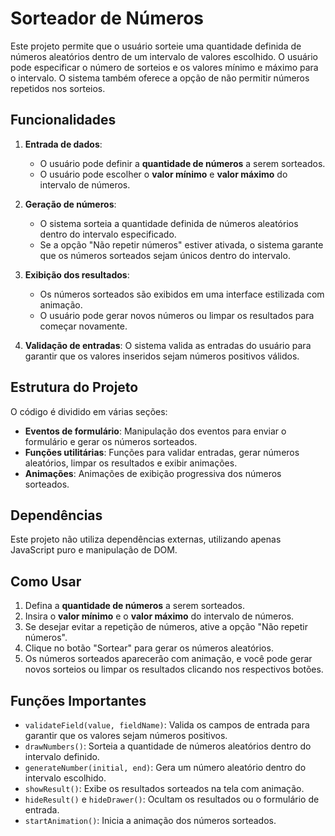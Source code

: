 
# Sorteador de Números

Este projeto permite que o usuário sorteie uma quantidade definida de números aleatórios dentro de um intervalo de valores escolhido. O usuário pode especificar o número de sorteios e os valores mínimo e máximo para o intervalo. O sistema também oferece a opção de não permitir números repetidos nos sorteios.

## Funcionalidades

1. **Entrada de dados**:
   - O usuário pode definir a **quantidade de números** a serem sorteados.
   - O usuário pode escolher o **valor mínimo** e **valor máximo** do intervalo de números.

2. **Geração de números**:
   - O sistema sorteia a quantidade definida de números aleatórios dentro do intervalo especificado.
   - Se a opção "Não repetir números" estiver ativada, o sistema garante que os números sorteados sejam únicos dentro do intervalo.

3. **Exibição dos resultados**:
   - Os números sorteados são exibidos em uma interface estilizada com animação.
   - O usuário pode gerar novos números ou limpar os resultados para começar novamente.

4. **Validação de entradas**: O sistema valida as entradas do usuário para garantir que os valores inseridos sejam números positivos válidos.

## Estrutura do Projeto

O código é dividido em várias seções:

- **Eventos de formulário**: Manipulação dos eventos para enviar o formulário e gerar os números sorteados.
- **Funções utilitárias**: Funções para validar entradas, gerar números aleatórios, limpar os resultados e exibir animações.
- **Animações**: Animações de exibição progressiva dos números sorteados.

## Dependências

Este projeto não utiliza dependências externas, utilizando apenas JavaScript puro e manipulação de DOM.

## Como Usar

1. Defina a **quantidade de números** a serem sorteados.
2. Insira o **valor mínimo** e o **valor máximo** do intervalo de números.
3. Se desejar evitar a repetição de números, ative a opção "Não repetir números".
4. Clique no botão "Sortear" para gerar os números aleatórios.
5. Os números sorteados aparecerão com animação, e você pode gerar novos sorteios ou limpar os resultados clicando nos respectivos botões.

## Funções Importantes

- `validateField(value, fieldName)`: Valida os campos de entrada para garantir que os valores sejam números positivos.
- `drawNumbers()`: Sorteia a quantidade de números aleatórios dentro do intervalo definido.
- `generateNumber(initial, end)`: Gera um número aleatório dentro do intervalo escolhido.
- `showResult()`: Exibe os resultados sorteados na tela com animação.
- `hideResult()` e `hideDrawer()`: Ocultam os resultados ou o formulário de entrada.
- `startAnimation()`: Inicia a animação dos números sorteados.
